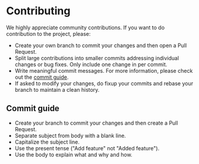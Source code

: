 # Contributing
We highly appreciate community contributions. If you want to do contribution to the project, please:

* Create your own branch to commit your changes and then open a Pull Request.
* Split large contributions into smaller commits addressing individual changes or bug fixes. Only include one change in per commit.
* Write meaningful commit messages. For more information, please check out the [commit guide](#commit-guide).
* If asked to modify your changes, do fixup your commits and rebase your branch to maintain a clean history.

## Commit guide

* Create your branch to commit your changes and then create a Pull Request.
* Separate subject from body with a blank line.
* Capitalize the subject line.
* Use the present tense ("Add feature" not "Added feature").
* Use the body to explain what and why and how.